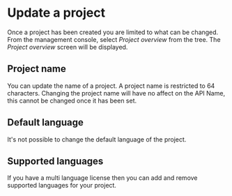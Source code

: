 # Update a project
Once a project has been created you are limited to what can be changed. From the management console, select *Project overview* from the tree. The *Project overview* screen will be displayed.

## Project name
You can update the name of a project. A project name is restricted to 64 characters. Changing the project name will have no affect on the API Name, this cannot be changed once it has been set.

## Default language
It's not possible to change the default language of the project.

## Supported languages
If you have a multi language license then you can add and remove supported languages for your project.
